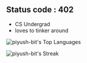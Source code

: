 
## Status code : 402

- CS Undergrad
- loves to tinker around 

![piyush-bit's Top Languages](https://github-readme-stats.vercel.app/api/top-langs/?username=piyush-bit&theme=vue-dark&show_icons=true&hide_border=true&layout=compact)


![piyush-bit's Streak](https://github-readme-streak-stats.herokuapp.com/?user=piyush-bit&theme=vue-dark&hide_border=true)
